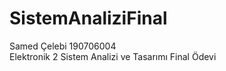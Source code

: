 # SistemAnaliziFinal
Samed Çelebi 190706004  
Elektronik 2 
Sistem Analizi ve Tasarımı 
Final Ödevi
